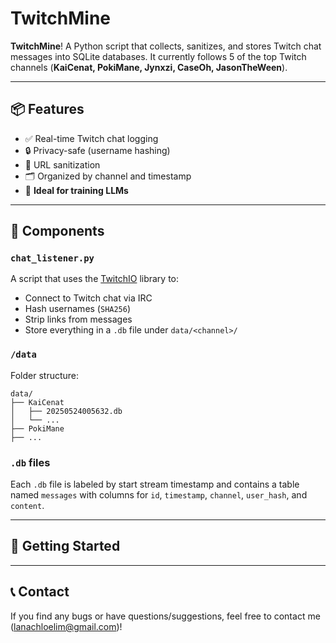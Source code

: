 # TwitchMine

**TwitchMine**! A Python script that collects, sanitizes, and stores Twitch chat messages into SQLite databases. It currently follows 5 of the top Twitch channels (**KaiCenat, PokiMane, Jynxzi, CaseOh, JasonTheWeen**).

---

## 📦 Features

- ✅ Real-time Twitch chat logging  
- 🔒 Privacy-safe (username hashing) 
- 🧹 URL sanitization  
- 🗂 Organized by channel and timestamp  
- 🧪 **Ideal for training LLMs**

---

## 📜 Components

### `chat_listener.py`

A script that uses the [TwitchIO](https://twitchio.dev/) library to:
- Connect to Twitch chat via IRC
- Hash usernames (`SHA256`)
- Strip links from messages
- Store everything in a `.db` file under `data/<channel>/`

### `/data`

Folder structure:

```
data/
├── KaiCenat
│   ├── 20250524005632.db
│   └── ...
├── PokiMane
├── ...
```

### `.db` files

Each `.db` file is labeled by start stream timestamp and contains a table named `messages` with columns for `id`, `timestamp`, `channel`, `user_hash`, and `content`.

---

## 🚀 Getting Started

---

## 📞 Contact

If you find any bugs or have questions/suggestions, feel free to contact me (lanachloelim@gmail.com)!


